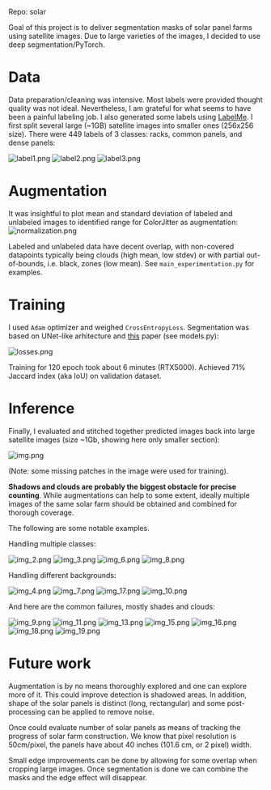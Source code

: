 Repo: solar

Goal of this project is to deliver segmentation masks of solar panel farms 
using satellite images. Due to large varieties of the images, I decided to use deep segmentation/PyTorch. 

# Data 

Data preparation/cleaning was intensive. Most labels were provided thought quality was not ideal. Nevertheless, 
I am grateful for what seems to have been a painful labeling job. I also generated some labels 
using [LabelMe](https://github.com/wkentaro/labelme). 
I first split several large (~1GB) satellite images into smaller ones (256x256 size). 
There were 449 labels of 3 classes: racks, common panels, and dense panels:

![label1.png](assets/label1.png)
![label2.png](assets/label2.png)
![label3.png](assets/label3.png)

# Augmentation

It was insightful to plot mean and standard deviation of labeled and unlabeled images to identified range for 
ColorJitter as augmentation:
![normalization.png](assets/normalization.png)

Labeled and unlabeled data have decent overlap, with non-covered datapoints typically being clouds 
(high mean, low stdev) or with partial out-of-bounds, i.e. black, zones (low mean). 
See `main_experimentation.py` for examples. 

# Training

I used `Adam` optimizer and weighed `CrossEntropyLoss`. Segmentation was based on UNet-like arhitecture 
and [this](https://arxiv.org/abs/1505.04366) paper (see models.py):

![losses.png](assets/losses.png)

Training for 120 epoch took about 6 minutes (RTX5000). Achieved 71% Jaccard index (aka IoU) on validation dataset.

# Inference

Finally, I evaluated and stitched together predicted images back into large satellite images (size ~1Gb, 
showing here only smaller section):

![img.png](assets/img.png)

(Note: some missing patches in the image were used for training).

**Shadows and clouds are probably the biggest obstacle for precise counting**. While augmentations can help to some extent,
ideally multiple images of the same solar farm should be obtained and combined for thorough coverage.

The following are some notable examples.

Handling multiple classes: 

![img_2.png](assets/img_2.png) 
![img_3.png](assets/img_3.png)
![img_6.png](assets/img_6.png)
![img_8.png](assets/img_8.png) 

Handling different backgrounds:

![img_4.png](assets/img_4.png) 
![img_7.png](assets/img_7.png)
![img_17.png](assets/img_17.png)
![img_10.png](assets/img_10.png) 
 

And here are the common failures, mostly shades and clouds:

![img_9.png](assets/img_9.png) 
![img_11.png](assets/img_11.png)
![img_13.png](assets/img_13.png)
![img_15.png](assets/img_15.png) 
![img_16.png](assets/img_16.png)
![img_18.png](assets/img_18.png)
![img_19.png](assets/img_19.png)

# Future work

Augmentation is by no means thoroughly explored and one can explore more of it. This could improve detection is shadowed 
areas. In addition, shape of the solar panels is distinct (long, rectangular) and some post-processing can be applied 
to remove noise.

Once could evaluate number of solar panels as means of tracking the progress of solar farm construction. 
We know that pixel resolution is 50cm/pixel, the panels have about 40 inches (101.6 cm, or 2 pixel) width.

Small edge improvements can be done by allowing for some overlap when cropping large images. 
Once segmentation is done we can combine the masks and the edge effect will disappear.
